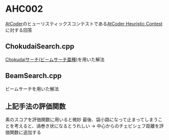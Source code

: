 # AHC002
[AtCoder](https://atcoder.jp)のヒューリスティックスコンテストである[AtCoder Heuristic Contest](https://atcoder.jp/contests/ahc002)に対する回答

## ChokudaiSearch.cpp 
[Chokudaiサーチ(ビームサーチ亜種)](https://chokudai.hatenablog.com/entry/2017/04/12/055515)を用いた解法

## BeamSearch.cpp
ビームサーチを用いた解法

## 上記手法の評価関数
素のスコアを評価関数に用いると微妙
最後、袋小路になって止まってしまうことを考えると、渦巻き状になるとうれしい -> 中心からのチェビシェフ距離を評価関数に追加する

